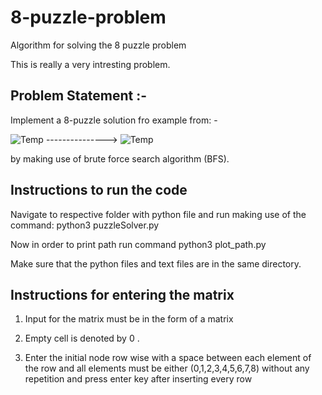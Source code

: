 # 8-puzzle-problem
Algorithm for solving the 8 puzzle problem  

This is really a very intresting problem.



## Problem Statement :-  
Implement a 8-puzzle solution fro example from: - 

![Temp](https://user-images.githubusercontent.com/47286001/62013458-e5175880-b160-11e9-89bc-40a69375f507.png) 
--------------->
![Temp](https://user-images.githubusercontent.com/47286001/62013439-9bc70900-b160-11e9-8bd8-d53a3df41f65.png)  


by making use of brute force search algorithm (BFS).  

## Instructions to run the code  
Navigate to respective folder with python file and run making use of the command: python3 puzzleSolver.py

Now in order to print path run command python3 plot_path.py

Make sure that the python files and text files are in the same directory.

## Instructions for entering the matrix

1. Input for the matrix must be in the form of a matrix

2. Empty cell is denoted by 0 .  

3. Enter the initial node row wise with a space between each element of the row and all elements must be either (0,1,2,3,4,5,6,7,8) without any repetition and press enter key after inserting every row  

